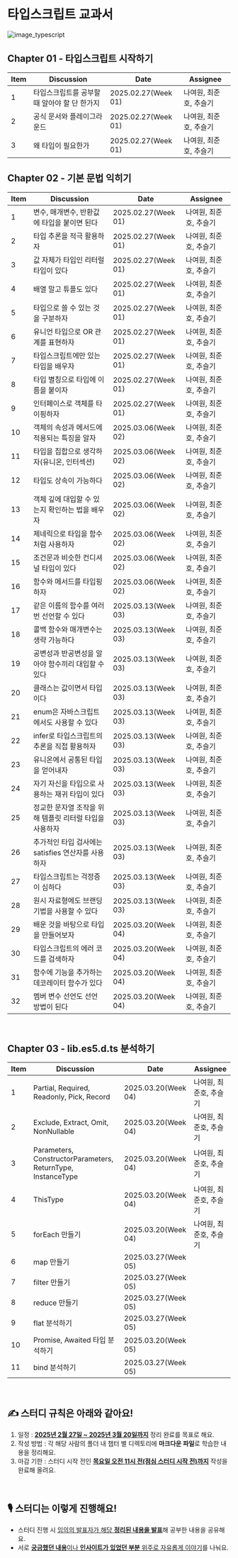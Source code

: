 # 타입스크립트 교과서

![image_typescript](https://github.com/user-attachments/assets/2963dd81-e5fd-4f4e-9a7e-c5eec99fffbf)

## Chapter 01 - 타입스크립트 시작하기

| Item | Discussion                                   | Date                | Assignee               |
| ---- | -------------------------------------------- | ------------------- | ---------------------- |
| 1    | 타입스크립트를 공부할 때 알아야 할 단 한가지 | 2025.02.27(Week 01) | 나여원, 최준호, 추슬기 |
| 2    | 공식 문서와 플레이그라운드                   | 2025.02.27(Week 01) | 나여원, 최준호, 추슬기 |
| 3    | 왜 타입이 필요한가                           | 2025.02.27(Week 01) | 나여원, 최준호, 추슬기 |

## Chapter 02 - 기본 문법 익히기

| Item | Discussion                                              | Date                | Assignee               |
| ---- | ------------------------------------------------------- | ------------------- | ---------------------- |
| 1    | 변수, 매개변수, 반환값에 타입을 붙이면 된다             | 2025.02.27(Week 01) | 나여원, 최준호, 추슬기 |
| 2    | 타입 추론을 적극 활용하자                               | 2025.02.27(Week 01) | 나여원, 최준호, 추슬기 |
| 3    | 값 자체가 타입인 리터럴 타입이 있다                     | 2025.02.27(Week 01) | 나여원, 최준호, 추슬기 |
| 4    | 배열 말고 튜플도 있다                                   | 2025.02.27(Week 01) | 나여원, 최준호, 추슬기 |
| 5    | 타입으로 쓸 수 있는 것을 구분하자                       | 2025.02.27(Week 01) | 나여원, 최준호, 추슬기 |
| 6    | 유니언 타입으로 OR 관계를 표현하자                      | 2025.02.27(Week 01) | 나여원, 최준호, 추슬기 |
| 7    | 타입스크립트에만 있는 타입을 배우자                     | 2025.02.27(Week 01) | 나여원, 최준호, 추슬기 |
| 8    | 타입 별칭으로 타입에 이름을 붙이자                      | 2025.02.27(Week 01) | 나여원, 최준호, 추슬기 |
| 9    | 인터페이스로 객체를 타이핑하자                          | 2025.02.27(Week 01) | 나여원, 최준호, 추슬기 |
| 10   | 객체의 속성과 메서드에 적용되는 특징을 알자             | 2025.03.06(Week 02) | 나여원, 최준호, 추슬기 |
| 11   | 타입을 집합으로 생각하자(유니온, 인터섹션)              | 2025.03.06(Week 02) | 나여원, 최준호, 추슬기 |
| 12   | 타입도 상속이 가능하다                                  | 2025.03.06(Week 02) | 나여원, 최준호, 추슬기 |
| 13   | 객체 깊에 대입할 수 있는지 확인하는 법을 배우자         | 2025.03.06(Week 02) | 나여원, 최준호, 추슬기 |
| 14   | 제네릭으로 타입을 함수처럼 사용하자                     | 2025.03.06(Week 02) | 나여원, 최준호, 추슬기 |
| 15   | 조건문과 비슷한 컨디셔널 타입이 있다                    | 2025.03.06(Week 02) | 나여원, 최준호, 추슬기 |
| 16   | 함수와 메서드를 타입핑하자                              | 2025.03.06(Week 02) | 나여원, 최준호, 추슬기 |
| 17   | 같은 이름의 함수를 여러 번 선언할 수 있다               | 2025.03.13(Week 03) | 나여원, 최준호, 추슬기 |
| 18   | 콜백 함수와 매개변수는 생략 가능하다                    | 2025.03.13(Week 03) | 나여원, 최준호, 추슬기 |
| 19   | 공변성과 반공변성을 알아야 함수끼리 대입할 수 있다      | 2025.03.13(Week 03) | 나여원, 최준호, 추슬기 |
| 20   | 클래스는 값이면서 타입이다                              | 2025.03.13(Week 03) | 나여원, 최준호, 추슬기 |
| 21   | enum은 자바스크립트에서도 사용할 수 있다                | 2025.03.13(Week 03) | 나여원, 최준호, 추슬기 |
| 22   | infer로 타입스크립트의 추론을 직접 활용하자             | 2025.03.13(Week 03) | 나여원, 최준호, 추슬기 |
| 23   | 유니온에서 공통된 타입을 얻어내자                       | 2025.03.13(Week 03) | 나여원, 최준호, 추슬기 |
| 24   | 자기 자신을 타입으로 사용하는 재귀 타입이 있다          | 2025.03.13(Week 03) | 나여원, 최준호, 추슬기 |
| 25   | 정교한 문자열 조작을 위해 템플릿 리터럴 타입을 사용하자 | 2025.03.13(Week 03) | 나여원, 최준호, 추슬기 |
| 26   | 추가적인 타입 검사에는 satisfies 연산자를 사용하자      | 2025.03.13(Week 03) | 나여원, 최준호, 추슬기 |
| 27   | 타입스크립트는 걱정증이 심하다                          | 2025.03.13(Week 03) | 나여원, 최준호, 추슬기 |
| 28   | 원시 자료형에도 브랜딩 기법을 사용할 수 있다            | 2025.03.13(Week 03) | 나여원, 최준호, 추슬기 |
| 29   | 배운 것을 바탕으로 타입을 만들어보자                    | 2025.03.20(Week 04) | 나여원, 최준호, 추슬기 |
| 30   | 타입스크립트의 에러 코드를 검색하자                     | 2025.03.20(Week 04) | 나여원, 최준호, 추슬기 |
| 31   | 함수에 기능을 추가하는 데코레이터 함수가 있다           | 2025.03.20(Week 04) | 나여원, 최준호, 추슬기 |
| 32   | 멤버 변수 선언도 선언 방법이 된다                       | 2025.03.20(Week 04) | 나여원, 최준호, 추슬기 |

<br />

## Chapter 03 - lib.es5.d.ts 분석하기

| Item | Discussion                                                  | Date                | Assignee               |
| ---- | ----------------------------------------------------------- | ------------------- | ---------------------- |
| 1    | Partial, Required, Readonly, Pick, Record                   | 2025.03.20(Week 04) | 나여원, 최준호, 추슬기 |
| 2    | Exclude, Extract, Omit, NonNullable                         | 2025.03.20(Week 04) | 나여원, 최준호, 추슬기 |
| 3    | Parameters, ConstructorParameters, ReturnType, InstanceType | 2025.03.20(Week 04) | 나여원, 최준호, 추슬기 |
| 4    | ThisType                                                    | 2025.03.20(Week 04) | 나여원, 최준호, 추슬기 |
| 5    | forEach 만들기                                              | 2025.03.20(Week 04) | 나여원, 최준호, 추슬기 |
| 6    | map 만들기                                                  | 2025.03.27(Week 05) |                        |
| 7    | filter 만들기                                               | 2025.03.27(Week 05) |                        |
| 8    | reduce 만들기                                               | 2025.03.27(Week 05) |                        |
| 9    | flat 분석하기                                               | 2025.03.27(Week 05) |                        |
| 10   | Promise, Awaited 타입 분석하기                              | 2025.03.20(Week 05) |                        |
| 11   | bind 분석하기                                               | 2025.03.27(Week 05) |                        |

<br />

## ✍️ 스터디 규칙은 아래와 같아요!

1.  일정 : <u>**2025년 2월 27일 ~ 2025년 3월 20일까지**</u> 정리 완료를 목표로 해요.
2.  작성 방법 : 각 해당 사람의 폴더 내 챕터 별 디렉토리에 **마크다운 파일**로 학습한 내용을 정리해요.
3.  마감 기한 : 스터디 시작 전인 <u>**목요일 오전 11시 전(점심 스터디 시작 전)까지**</u> 작성을 완료해 올려요.

<br />

## 🎙️ 스터디는 이렇게 진행해요!

- 스터디 진행 시 <u>임의의 발표자가 해당 **정리된 내용을 발표**</u>해 공부한 내용을 공유해요.
- 서로 <u>**궁금했던 내용**이나 **인사이트가 있었던 부분** 위주로 자유롭게 이야기</u>를 나눠요.

<br />
